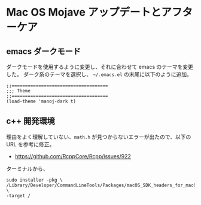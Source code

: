 
# Mac OS Mojave アップデートとアフターケア

## emacs ダークモード ##

ダークモードを使用するように変更し、それに合わせて emacs のテーマを変更した。
ダーク系のテーマを選択し、 `~/.emacs.el` の末尾に以下のように追加。

``` emacs-lisp
;;====================================
;;; Theme
;;====================================
(load-theme 'manoj-dark t)
```

## c++ 開発環境 ##

理由をよく理解していない、`math.h` が見つからないエラーが出たので、以下の URL を参考に修正。

* https://github.com/RcppCore/Rcpp/issues/922

ターミナルから、

``` shell
sudo installer -pkg \
/Library/Developer/CommandLineTools/Packages/macOS_SDK_headers_for_macOS_10.14.pkg \
-target /
```
